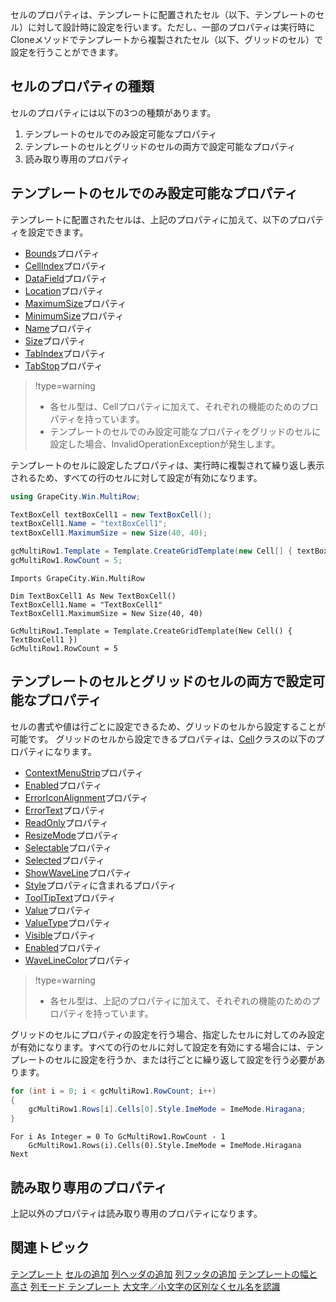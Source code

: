 セルのプロパティは、テンプレートに配置されたセル（以下、テンプレートのセル）に対して設計時に設定を行います。ただし、一部のプロパティは実行時にCloneメソッドでテンプレートから複製されたセル（以下、グリッドのセル）で設定を行うことができます。

## セルのプロパティの種類

セルのプロパティには以下の3つの種類があります。

1. テンプレートのセルでのみ設定可能なプロパティ
2. テンプレートのセルとグリッドのセルの両方で設定可能なプロパティ
3. 読み取り専用のプロパティ

## テンプレートのセルでのみ設定可能なプロパティ

テンプレートに配置されたセルは、上記のプロパティに加えて、以下のプロパティを設定できます。

* [Bounds](gcdocsite__documentlink?toc-item-id=a6a2f927-126b-42d7-9d35-feefc0cfbc4e)プロパティ
* [CellIndex](gcdocsite__documentlink?toc-item-id=b0543dea-8816-4116-ae2d-d6b47a3b1ef4)プロパティ
* [DataField](gcdocsite__documentlink?toc-item-id=312c89d0-986b-45ca-a4bd-bb26f0288386)プロパティ
* [Location](gcdocsite__documentlink?toc-item-id=e3c27ce2-b127-42bf-924d-ee9bea87577a)プロパティ
* [MaximumSize](gcdocsite__documentlink?toc-item-id=71c66a17-4e2c-4beb-83aa-e2ac960ffe1f)プロパティ
* [MinimumSize](gcdocsite__documentlink?toc-item-id=dae45491-df74-49ad-aab9-e3b1917429c2)プロパティ
* [Name](gcdocsite__documentlink?toc-item-id=aef02fef-71ef-4923-a5e7-f3c3c41981ba)プロパティ
* [Size](gcdocsite__documentlink?toc-item-id=697e9c95-b661-49f5-aba8-f1a4b26fc762)プロパティ
* [TabIndex](gcdocsite__documentlink?toc-item-id=643dfeed-bf72-41b3-b0aa-d385f5ab1431)プロパティ
* [TabStop](gcdocsite__documentlink?toc-item-id=9a76fe27-4935-4ed0-a4cb-43bb80b83505)プロパティ

> !type=warning
>
> * 各セル型は、Cellプロパティに加えて、それぞれの機能のためのプロパティを持っています。
> * テンプレートのセルでのみ設定可能なプロパティをグリッドのセルに設定した場合、InvalidOperationExceptionが発生します。

テンプレートのセルに設定したプロパティは、実行時に複製されて繰り返し表示されるため、すべての行のセルに対して設定が有効になります。
```csharp
using GrapeCity.Win.MultiRow;

TextBoxCell textBoxCell1 = new TextBoxCell();
textBoxCell1.Name = "textBoxCell1";
textBoxCell1.MaximumSize = new Size(40, 40);

gcMultiRow1.Template = Template.CreateGridTemplate(new Cell[] { textBoxCell1 });
gcMultiRow1.RowCount = 5;
```

```vbnet
Imports GrapeCity.Win.MultiRow

Dim TextBoxCell1 As New TextBoxCell()
TextBoxCell1.Name = "TextBoxCell1"
TextBoxCell1.MaximumSize = New Size(40, 40)

GcMultiRow1.Template = Template.CreateGridTemplate(New Cell() { TextBoxCell1 })
GcMultiRow1.RowCount = 5
```

## テンプレートのセルとグリッドのセルの両方で設定可能なプロパティ

セルの書式や値は行ごとに設定できるため、グリッドのセルから設定することが可能です。
グリッドのセルから設定できるプロパティは、[Cell](gcdocsite__documentlink?toc-item-id=12952513-4ed7-492d-a9fb-fc2b61cdf58f)クラスの以下のプロパティになります。
* [ContextMenuStrip](gcdocsite__documentlink?toc-item-id=5323987d-e179-48f6-8779-0056d6b8e4e5)プロパティ
* [Enabled](gcdocsite__documentlink?toc-item-id=92f3e6be-8aa9-43a9-b618-10d9b405e871)プロパティ
* [ErrorIconAlignment](gcdocsite__documentlink?toc-item-id=1ee962be-f338-41aa-a1bf-3e0ef257832e)プロパティ
* [ErrorText](gcdocsite__documentlink?toc-item-id=a1331cc5-9962-40ba-98ac-906217a17695)プロパティ
* [ReadOnly](gcdocsite__documentlink?toc-item-id=5045fc17-72d5-4d2f-8a38-f34c44fb1213)プロパティ
* [ResizeMode](gcdocsite__documentlink?toc-item-id=57580a72-464b-4233-9632-c12c5676227a)プロパティ
* [Selectable](gcdocsite__documentlink?toc-item-id=5af72179-2957-4a63-81b4-31ec3c52a6b4)プロパティ
* [Selected](gcdocsite__documentlink?toc-item-id=932e4024-35bb-408f-8646-17b69b742a06)プロパティ
* [ShowWaveLine](gcdocsite__documentlink?toc-item-id=203c827f-631c-4eb7-b7f9-49420769c20d)プロパティ
* [Style](gcdocsite__documentlink?toc-item-id=fefd38d3-bb02-4527-8f68-071fd558d1e9)プロパティに含まれるプロパティ
* [ToolTipText](gcdocsite__documentlink?toc-item-id=f3498932-4d2e-47ec-81ed-b3b896211968)プロパティ
* [Value](gcdocsite__documentlink?toc-item-id=bf06962f-f1e4-4a56-86b0-d66989468cc4)プロパティ
* [ValueType](gcdocsite__documentlink?toc-item-id=c17e1def-c335-4b5f-bafa-3a2664531239)プロパティ
* [Visible](gcdocsite__documentlink?toc-item-id=29e6c60f-a0fa-4874-9897-180adc68e28a)プロパティ
* [Enabled](gcdocsite__documentlink?toc-item-id=92f3e6be-8aa9-43a9-b618-10d9b405e871)プロパティ
* [WaveLineColor](gcdocsite__documentlink?toc-item-id=f494eb16-d6fe-4f3f-a3e7-acf48aad45bb)プロパティ

> !type=warning
>
> * 各セル型は、上記のプロパティに加えて、それぞれの機能のためのプロパティを持っています。

グリッドのセルにプロパティの設定を行う場合、指定したセルに対してのみ設定が有効になります。すべての行のセルに対して設定を有効にする場合には、テンプレートのセルに設定を行うか、または行ごとに繰り返して設定を行う必要があります。
```csharp
for (int i = 0; i < gcMultiRow1.RowCount; i++)
{
    gcMultiRow1.Rows[i].Cells[0].Style.ImeMode = ImeMode.Hiragana;
}
```

```vbnet
For i As Integer = 0 To GcMultiRow1.RowCount - 1
    GcMultiRow1.Rows(i).Cells(0).Style.ImeMode = ImeMode.Hiragana
Next
```

## 読み取り専用のプロパティ

上記以外のプロパティは読み取り専用のプロパティになります。

## 関連トピック

[テンプレート](gcdocsite__documentlink?toc-item-id=12dbf56f-5a46-4435-8891-3b3abe3e9eb3)
[セルの追加](gcdocsite__documentlink?toc-item-id=f2f425aa-557a-4890-a00b-e9d4a2737f6b)
[列ヘッダの追加](gcdocsite__documentlink?toc-item-id=23b0e751-a9db-4407-b8ec-e6a020a9d410)
[列フッタの追加](gcdocsite__documentlink?toc-item-id=1686a0cb-83e4-4c55-b171-a7b2da7870e5)
[テンプレートの幅と高さ](gcdocsite__documentlink?toc-item-id=a96686ee-8850-4079-9aea-28c1c7192224)
[列モード テンプレート](gcdocsite__documentlink?toc-item-id=3653f914-c6d7-4724-875a-4239a90fcafc)
[大文字／小文字の区別なくセル名を認識](gcdocsite__documentlink?toc-item-id=0932011c-fd41-4ba0-bbe2-5ef736213100)